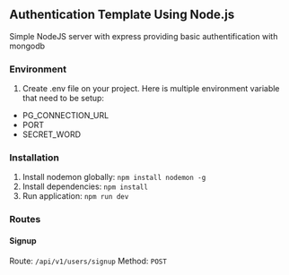 ## Authentication Template Using Node.js
Simple NodeJS server with express providing basic authentification with mongodb
### Environment
1. Create .env file on your project.
Here is multiple environment variable that need to be setup:
*   PG_CONNECTION_URL
*   PORT
*   SECRET_WORD
### Installation
1. Install nodemon globally:
`npm install nodemon -g`
3. Install dependencies:
`npm install`
3. Run application:
`npm run dev`
###  Routes
#### Signup
Route: `/api/v1/users/signup` Method: `POST`
